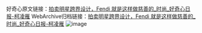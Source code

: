 好奇心原文链接：[拍卖明星跨界设计，Fendi 就是这样做慈善的_时尚_好奇心日报-柯凌雁](https://www.qdaily.com/articles/5419.html)
WebArchive归档链接：[拍卖明星跨界设计，Fendi 就是这样做慈善的_时尚_好奇心日报-柯凌雁](http://web.archive.org/web/20190623164743/https://www.qdaily.com/articles/5419.html)
![image](http://ww3.sinaimg.cn/large/007d5XDply1g3wha4du3tj30u02vjtxj)